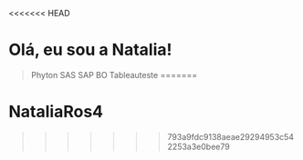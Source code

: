 <<<<<<< HEAD
# Olá, eu sou a Natalia!

>Phyton
>SAS
>SAP BO
>Tableauteste
=======
# NataliaRos4
>>>>>>> 793a9fdc9138aeae29294953c542253a3e0bee79
